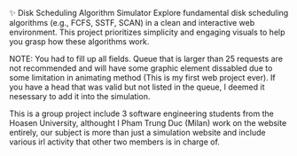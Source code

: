 ✨ Disk Scheduling Algorithm Simulator
Explore fundamental disk scheduling algorithms (e.g., FCFS, SSTF, SCAN) in a clean and interactive web environment. This project prioritizes simplicity and engaging visuals to help you grasp how these algorithms work.

NOTE:
You had to fill up all fields.
Queue that is larger than 25 requests are not recommended and will have some graphic element dissabled due to some limitation in animating method (This is my first web project ever).
If you have a head that was valid but not listed in the queue, I deemed it nesessary to add it into the simulation.

This is a group project include 3 software engineering students from the Hoasen University, althought I Pham Trung Duc (Milan) work on the website entirely, our subject is more than just a simulation website and include various irl activity that other two members is in charge of.
